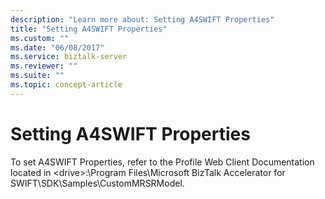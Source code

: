 ```yaml
---
description: "Learn more about: Setting A4SWIFT Properties"
title: "Setting A4SWIFT Properties"
ms.custom: ""
ms.date: "06/08/2017"
ms.service: biztalk-server
ms.reviewer: ""
ms.suite: ""
ms.topic: concept-article
---
```

# Setting A4SWIFT Properties
To set A4SWIFT Properties, refer to the Profile Web Client Documentation located in \<drive\>:\Program Files\Microsoft BizTalk Accelerator for SWIFT\SDK\Samples\CustomMRSRModel.
